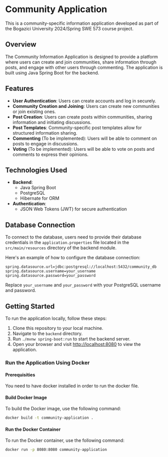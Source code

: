 # Community Application

This is a community-specific information application developed as part of the Bogazici University 2024/Spring SWE 573 course project.

## Overview

The Community Information Application is designed to provide a platform where users can create and join communities, share information through posts, and engage with other users through commenting. The application is built using Java Spring Boot for the backend.

## Features

- **User Authentication**: Users can create accounts and log in securely.
- **Community Creation and Joining**: Users can create new communities or join existing ones.
- **Post Creation**: Users can create posts within communities, sharing information and initiating discussions.
- **Post Templates**: Community-specific post templates allow for structured information sharing.
- **Commenting** (To be implemented): Users will be able to comment on posts to engage in discussions.
- **Voting** (To be implemented): Users will be able to vote on posts and comments to express their opinions.

## Technologies Used

- **Backend**:
  - Java Spring Boot
  - PostgreSQL
  - Hibernate for ORM
- **Authentication**:
  - JSON Web Tokens (JWT) for secure authentication

## Database Connection

To connect to the database, users need to provide their database credentials in the `application.properties` file located in the `src/main/resources` directory of the backend module.

Here's an example of how to configure the database connection:

```properties
spring.datasource.url=jdbc:postgresql://localhost:5432/community_db
spring.datasource.username=your_username
spring.datasource.password=your_password
```

Replace `your_username` and `your_password` with your PostgreSQL username and password.


## Getting Started

To run the application locally, follow these steps:

1. Clone this repository to your local machine.
2. Navigate to the `backend` directory.
3. Run `./mvnw spring-boot:run` to start the backend server.
4. Open your browser and visit [http://localhost:8080](http://localhost:8080) to view the application.

### Run the Application Using Docker
#### Prerequisities
You need to have docker installed in order to run the docker file.
#### Build Docker Image

To build the Docker image, use the following command:

```bash
docker build -t community-application .
```
#### Run the Docker Container
To run the Docker container, use the following command:
```bash
docker run -p 8080:8080 community-application
```


